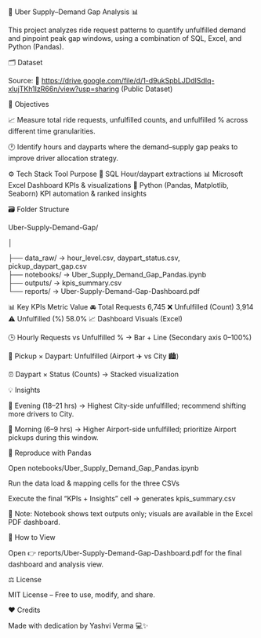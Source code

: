 🚗 Uber Supply–Demand Gap Analysis 📊

This project analyzes ride request patterns to quantify unfulfilled demand and pinpoint peak gap windows, using a combination of SQL, Excel, and Python (Pandas).

🗂️ Dataset

Source: 🔗 https://drive.google.com/file/d/1-d9ukSpbLJDdISdIq-xlujTKh1IzR66n/view?usp=sharing (Public Dataset)

🎯 Objectives

📈 Measure total ride requests, unfulfilled counts, and unfulfilled % across different time granularities.

🕐 Identify hours and dayparts where the demand–supply gap peaks to improve driver allocation strategy.

⚙️ Tech Stack
Tool	Purpose
🧮 SQL	Hour/daypart extractions
📊 Microsoft Excel	Dashboard KPIs & visualizations
🐍 Python (Pandas, Matplotlib, Seaborn)	KPI automation & ranked insights

🗃️ Folder Structure

Uber-Supply-Demand-Gap/

│

├── data_raw/            → hour_level.csv, daypart_status.csv, pickup_daypart_gap.csv  
├── notebooks/           → Uber_Supply_Demand_Gap_Pandas.ipynb  
├── outputs/             → kpis_summary.csv  
└── reports/             → Uber-Supply-Demand-Gap-Dashboard.pdf  

📊 Key KPIs
Metric	Value
🚘 Total Requests	6,745
❌ Unfulfilled (Count)	3,914
⚠️ Unfulfilled (%)	58.0%
📈 Dashboard Visuals (Excel)

🕒 Hourly Requests vs Unfulfilled % → Bar + Line (Secondary axis 0–100%)

📍 Pickup × Daypart: Unfulfilled (Airport ✈️ vs City 🏙️)

⏰ Daypart × Status (Counts) → Stacked visualization

💡 Insights

🌆 Evening (18–21 hrs) → Highest City-side unfulfilled; recommend shifting more drivers to City.

🌅 Morning (6–9 hrs) → Higher Airport-side unfulfilled; prioritize Airport pickups during this window.

🧠 Reproduce with Pandas

Open notebooks/Uber_Supply_Demand_Gap_Pandas.ipynb

Run the data load & mapping cells for the three CSVs

Execute the final “KPIs + Insights” cell → generates kpis_summary.csv

🧾 Note: Notebook shows text outputs only; visuals are available in the Excel PDF dashboard.

📄 How to View

Open 👉 reports/Uber-Supply-Demand-Gap-Dashboard.pdf for the final dashboard and analysis view.

⚖️ License

MIT License – Free to use, modify, and share.

❤️ Credits

Made with dedication by Yashvi Verma
 💻✨
